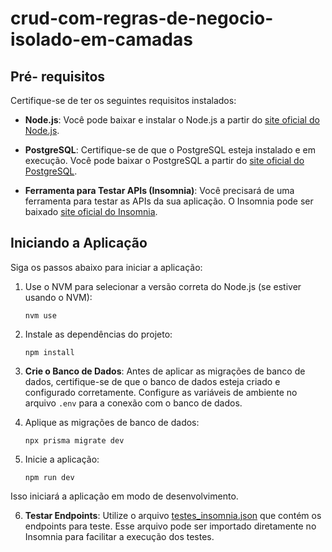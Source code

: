 # crud-com-regras-de-negocio-isolado-em-camadas
## Pré- requisitos

Certifique-se de ter os seguintes requisitos instalados:

- **Node.js**: Você pode baixar e instalar o Node.js a partir do [site oficial do Node.js](https://nodejs.org/).

- **PostgreSQL**: Certifique-se de que o PostgreSQL esteja instalado e em execução. Você pode baixar o PostgreSQL a partir do [site oficial do PostgreSQL](https://www.postgresql.org/download/).

- **Ferramenta para Testar APIs (Insomnia)**: Você precisará de uma ferramenta para testar as APIs da sua aplicação. O Insomnia pode ser baixado [site oficial do Insomnia](https://insomnia.rest/download).

## Iniciando a Aplicação

Siga os passos abaixo para iniciar a aplicação:

1. Use o NVM para selecionar a versão correta do Node.js (se estiver usando o NVM):

    `nvm use`

2. Instale as dependências do projeto:
   
    `npm install`

3. **Crie o Banco de Dados**: Antes de aplicar as migrações de banco de dados, certifique-se de que o banco de dados esteja criado e configurado corretamente. Configure as variáveis de ambiente no arquivo `.env` para a conexão com o banco de dados.

4. Aplique as migrações de banco de dados:
   
    `npx prisma migrate dev`

5. Inicie a aplicação:
   
    `npm run dev`

Isso iniciará a aplicação em modo de desenvolvimento. 

6. **Testar Endpoints**: Utilize o arquivo [testes_insomnia.json](https://github.com/lcbessa/crud-com-regras-de-negocio-isolado-em-camadas/blob/master/testes_insomnia.json) que contém os endpoints para teste. Esse arquivo pode ser importado diretamente no Insomnia para facilitar a execução dos testes.

